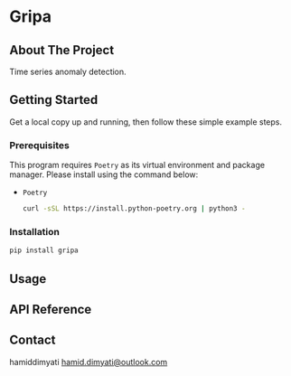 # Gripa


## About The Project

Time series anomaly detection.

## Getting Started

Get a local copy up and running, then follow these simple example steps.

### Prerequisites

This program requires `Poetry` as its virtual environment and package manager. Please install using the command below:
* `Poetry`
   ```sh
   curl -sSL https://install.python-poetry.org | python3 -
   ```

### Installation

```sh
pip install gripa
```

## Usage

## API Reference

## Contact

hamiddimyati <hamid.dimyati@outlook.com>
